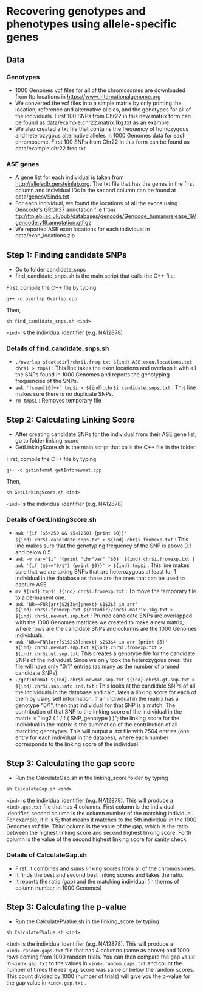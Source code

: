 # Recovering genotypes and phenotypes using allele-specific genes

## Data

### Genotypes
* 1000 Genomes vcf files for all of the chromosomes are downloaded from ftp locations in https://www.internationalgenome.org
* We converted the vcf files into a simple matrix by only printing the location, reference and alternative alleles, and the genotypes for all of the individuals.
First 100 SNPs from Chr22 in this new matrix form can be found as data/example.chr22.matrix.1kg.txt as an example.
* We also created a txt file that contains the frequency of homozygous and heterozygous alternative alleles in 1000 Genomes data for each chromosome. First 100 SNPs from Chr22 in this form can be found as data/example.chr22.freq.txt

### ASE genes
* A gene list for each individual is taken from http://alleledb.gersteinlab.org. The txt file that has the genes in the first column and individual IDs in the second column can be found at data/genesVSinds.txt
* For each individual, we found the locations of all the exons using Gencode's GRCh37 annotation file from ftp://ftp.ebi.ac.uk/pub/databases/gencode/Gencode_human/release_19/gencode.v19.annotation.gtf.gz
* We reported ASE exon locations for each individual in data/exon_locations.zip

## Step 1: Finding candidate SNPs
* Go to folder candidate_snps
* find_candidate_snps.sh is the main script that calls the C++ file. 

First, compile the C++ file by typing

``
g++ -o overlap Overlap.cpp
``

Then,

``
sh find_candidate_snps.sh <ind>
``

``<ind>`` is the individual identifier (e.g. NA12878)

### Details of find_candidate_snps.sh
* ``./overlap ${datadir}/chr$i.freq.txt ${ind}.ASE.exon.locations.txt chr$i > tmp$i`` : This line takes the exon locations and overlaps it with all the SNPs found in 1000 Genomes and reports the genotyping frequencies of the SNPs.
* ``awk '!seen[$0]++' tmp$i > ${ind}.chr$i.candidate.snps.txt`` : This line makes sure there is no duplicate SNPs.
* ``rm tmp$i`` : Removes temporary file

## Step 2: Calculating Linking Score
* After creating candidate SNPs for the individual from their ASE gene list, go to folder linking_score
* GetLinkingScore.sh is the main script that calls the C++ file in the folder.

First, compile the C++ file by typing

``
g++ -o getinfomat getInfonewmat.cpp
``

Then,

``sh GetLinkingScore.sh <ind>
``

``<ind>`` is the individual identifier (e.g. NA12878)
  
### Details of GetLinkingScore.sh
* ``awk '{if ($5>250 && $5<1250) {print $0}}' ${ind}.chr$i.candidate.snps.txt > ${ind}.chr$i.fromexp.txt`` : This line makes sure that the genotyping frequency of the SNP is above 0.1 and below 0.5
* ``awk -v var="$i" '{print "chr"var" "$0}' ${ind}.chr$i.fromexp.txt | awk '{if ($5=="0/1") {print $0}}' > ${ind}.tmp$i`` : This line makes sure that we are taking SNPs that are heterozygous at least for 1 individual in the database as those are the ones that can be used to capture ASE.
* ``mv ${ind}.tmp$i ${ind}.chr$i.fromexp.txt`` : To move the temporary file to a permanent one.
* ``awk 'NR==FNR{arr[$2$3$4];next} $1$2$3 in arr' ${ind}.chr$i.fromexp.txt ${datadir}/chr$i.matrix.1kg.txt > ${ind}.chr$i.newmat.snp.txt`` : Pruned candidate SNPs are overlapped with the 1000 Genomes matrices we created to make a new matrix, where rows are the candidate SNPs and columns are the 1000 Genomes individuals.
* ``awk 'NR==FNR{arr[$1$2$3];next} $2$3$4 in arr {print $5}' ${ind}.chr$i.newmat.snp.txt ${ind}.chr$i.fromexp.txt > ${ind}.chr$i.gt.snp.txt``: This creates a genotype file for the candidate SNPs of the individual. Since we only took the heterozygous ones, this file will have only "0/1" entries (as many as the number of pruned candidate SNPs).
* ``./getinfomat ${ind}.chr$i.newmat.snp.txt ${ind}.chr$i.gt.snp.txt > ${ind}.chr$i.snp.info.ind.txt`` : This looks at the candidate SNPs of all the individuals in the database and calculates a linking score for each of them by using self information. If an individual in the matrix has a genotype "0/1", then that individual for that SNP is a match. The contribution of that SNP to the linking score of the individual in the matrix is "log2 ( 1 / f ( SNP_genotype ) )"; the linking score for the individual in the matrix is the summation of the contribution of all matching genotypes. This will output a .txt file with 2504 entries (one entry for each individual in the databes), where each number corresponds to the linking score of the individual.

## Step 3: Calculating the gap score
* Run the CalculateGap.sh in the linking_score folder by typing

``
sh CalculateGap.sh <ind>
``

``<ind>`` is the individual identifier (e.g. NA12878). This will produce a ``<ind>.gap.txt`` file that has 4 columns. First column is the individual identifier, second column is the column number of the matching individual. For example, if it is 5; that means it matches to the 5th individual in the 1000 Genomes vcf file. Third column is the value of the gap, which is the ratio between the highest linking score and second highest linking score. Forth column is the value of the second highest linking score for sanity check.

### Details of CalculateGap.sh
* First, it combines and sums linking scores from all of the chromosomes.
* It finds the best and second best linking scores and takes the ratio.
* It reports the ratio (gap) and the matching individual (in therms of column number in 1000 Genomes)

## Step 3: Calculating the p-value
* Run the CalculatePValue.sh in the linking_score by typing

``
sh CalculatePValue.sh <ind>
``

``<ind>`` is the individual identifier (e.g. NA12878). This will produce a ``<ind>.random.gaps.txt`` file that has 4 columns (same as above) and 1000 rows coming from 1000 random trials. You can then compare the gap value in ``<ind>.gap.txt`` to the values in ``<ind>.random.gaps.txt`` and count the number of times the real gap score was same or below the random scores. This count divided by 1000 (number of trials) will give you the p-value for the gap value in ``<ind>.gap.txt`` .

